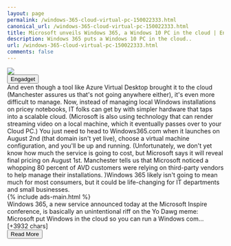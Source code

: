 ```yaml
---
layout: page
permalink: /windows-365-cloud-virtual-pc-150022333.html
canonical_url: /windows-365-cloud-virtual-pc-150022333.html
title: Microsoft unveils Windows 365, a Windows 10 PC in the cloud | Engadget
description: Windows 365 puts a Windows 10 PC in the cloud..
url: /windows-365-cloud-virtual-pc-150022333.html
comments: false
---
```


<div class="row">
<div class="col-12">
<img src="https://s.yimg.com/os/creatr-uploaded-images/2021-07/d547d210-e4a6-11eb-affc-b75be7d25631">
</div>
</div>
<div class="row">
<div class="col-12 mt-2">
<button type="button" class="btn btn-outline-info">Engadget</button>
</div>
</div>
<div class="row">
<div class="col-12">
<div>And even though a tool like Azure Virtual Desktop brought it to the cloud (Manchester assures us that's not going anywhere either), it's even more difficult to manage. Now, instead of managing local Windows installations on pricey notebooks, IT folks can get by with simpler hardware that taps into a scalable cloud. (Microsoft is also using technology that can render streaming video on a local machine, which it eventually passes over to your Cloud PC.) You just need to head to Windows365.com when it launches on August 2nd (that domain isn't yet live), choose a virtual machine configuration, and you'll be up and running. (Unfortunately, we don't yet know how much the service is going to cost, but Microsoft says it will reveal final pricing on August 1st. Manchester tells us that Microsoft noticed a whopping 80 percent of AVD customers were relying on third-party vendors to help manage their installations. )Windows 365 likely isn't going to mean much for most consumers, but it could be life-changing for IT departments and small businesses.</div>
</div>
</div>
<div class="row">
<div class="col-12">


<div class="row">
  {% include ads-main.html %}
</div>

<div>Windows 365, a new service announced today at the Microsoft Inspire conference, is basically an unintentional riff on the Yo Dawg meme: Microsoft put Windows in the cloud so you can run a Windows com… [+3932 chars]</div>
</div>
</div>
<div class="row">
<div class="col-12 text-center">
<a href="https://www.engadget.com/windows-365-cloud-virtual-pc-150022333.html">
<button type="button" class="btn btn-info">Read More</button>
</a>
</div>
</div>
